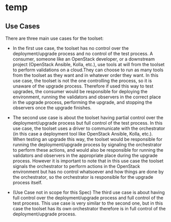 # temp

Use Cases
---------

There are three main use cases for the toolset:

- In the first use case, the toolset has no control over the deployment/upgrade process and no control of the test process. A consumer, someone like an OpenStack developer, or a downstream project (OpenStack Ansible, Kolla, etc.), use tools at will from the toolset to perform validations on a cloud.They can choose to run as many tools from the toolset as they want and in whatever order they want. In this use case, the toolset is not the one controlling the process, so it is unaware of the upgrade process. Therefore if used this way to test upgrades, the consumer would be responsible for deploying the environment, running the validators and observers in the correct place in the upgrade process, performing the upgrade, and stopping the observers once the upgrade finishes.

- The second use case is about the toolset having partial control over the deployment/upgrade process but full control of the test process.
In this use case, the toolset uses a driver to communicate with the orchestrator (in this case a deployment tool like OpenStack Ansible, Kolla, etc.).
When testing an upgrade this way, the toolset would be responsible for running the deployment/upgrade process by signaling the orchestrator to perform these actions, and
would also be responsible for running the validators and observers in the appropriate place during the upgrade process. However it is important to note that in this use case
the toolset signals the orchestrator to perform actions in the OpenStack environment but has no control whatsoever and how things are done by the orchestrator, so the orchestrator
is responsible for the upgrade process itself.

- (Use Case not in scope for this Spec) The third use case is about having full control over the deployment/upgrade process and full control of the test process.
This use case is very similar to the second one, but in this case the toolset has its own orchestrator therefore is in full control of the deployment/upgrade process.
